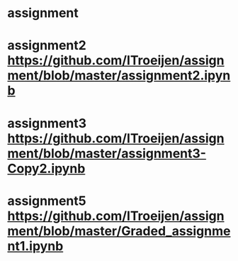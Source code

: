 
# assignment
# assignment2 https://github.com/ITroeijen/assignment/blob/master/assignment2.ipynb
# assignment3 https://github.com/ITroeijen/assignment/blob/master/assignment3-Copy2.ipynb
# assignment5 https://github.com/ITroeijen/assignment/blob/master/Graded_assignment1.ipynb

